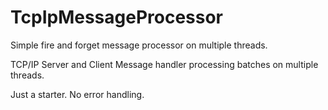 # TcpIpMessageProcessor

Simple fire and forget message processor on multiple threads.

TCP/IP Server and Client
Message handler processing batches on multiple threads. 


Just a starter. No error handling.